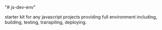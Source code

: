 "# js-dev-env" 

starter kit for any javascript projects providing full environment including, building, testing, transpiling, deploying.
